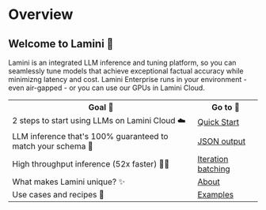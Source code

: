 # Overview
## Welcome to Lamini 🦙

Lamini is an integrated LLM inference and tuning platform, so you can seamlessly tune models that achieve exceptional factual accuracy while minimizng latency and cost. Lamini Enterprise runs in your environment - even air-gapped - or you can use our GPUs in Lamini Cloud.

<table>
  <tr>
    <th>Goal 🏁</th>
    <th>Go to 🔗</th>
  </tr>
  <tr onclick="location.href='/inference/quick_tour'">
    <td>2 steps to start using LLMs on Lamini Cloud ☁️</td>
    <td><a href="/inference/quick_tour">Quick Start</a></td>
  </tr>
  <tr onclick="location.href='/inference/json_output/'">
    <td>LLM inference that's 100% guaranteed to match your schema 💯</td>
    <td><a href="/inference/json_output/">JSON output</a></td>
  </tr>
  <tr onclick="location.href='/inference/batching/'">
    <td>High throughput inference (52x faster) 🏃💨</td>
    <td><a href="/inference/batching/">Iteration batching</a></td>
  </tr>
  <tr onclick="location.href='/about'">
    <td>What makes Lamini unique? ✨</td>
    <td><a href="/about">About</a></td>
  </tr>
  <tr onclick="location.href='https://github.com/lamini-ai/lamini-sdk/';">
    <td>Use cases and recipes 🥘</td>
    <td><a href="https://github.com/lamini-ai/lamini-sdk/">Examples</a></td>
  </tr>
</table>
